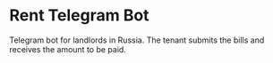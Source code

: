 # Rent Telegram Bot
Telegram bot for landlords in Russia. The tenant submits the bills and receives the amount to be paid.
